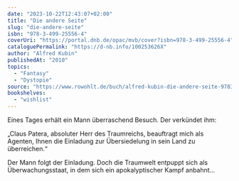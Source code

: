 ```yaml
---
date: "2023-10-22T12:43:07+02:00"
title: "Die andere Seite"
slug: "die-andere-seite"
isbn: "978-3-499-25556-4"
coverUri: "https://portal.dnb.de/opac/mvb/cover?isbn=978-3-499-25556-4"
cataloguePermalink: "https://d-nb.info/100253626X"
author: "Alfred Kubin"
publishedAt: "2010"
topics:
  - "Fantasy"
  - "Dystopie"
source: "https://www.rowohlt.de/buch/alfred-kubin-die-andere-seite-9783499255564"
bookshelves:
  - "wishlist"
---
```

Eines Tages erhält ein Mann überraschend Besuch. Der verkündet ihm:

„Claus 
Patera, absoluter Herr des Traumreichs, beauftragt mich als Agenten, Ihnen die
Einladung zur Übersiedelung in sein Land zu überreichen.“

Der Mann folgt der Einladung. Doch die Traumwelt entpuppt sich als
Überwachungsstaat, in dem sich ein apokalyptischer Kampf anbahnt…